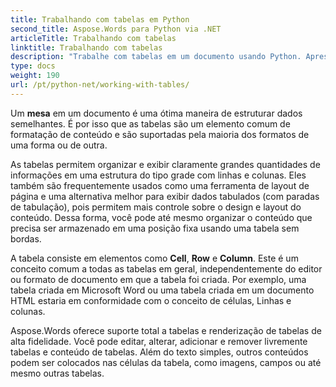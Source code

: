 ```yaml
---
title: Trabalhando com tabelas em Python
second_title: Aspose.Words para Python via .NET
articleTitle: Trabalhando com tabelas
linktitle: Trabalhando com tabelas
description: "Trabalhe com tabelas em um documento usando Python. Apresentando o trabalho com tabelas e conceitos de nó de tabela em Aspose.Words para Python."
type: docs
weight: 190
url: /pt/python-net/working-with-tables/
---
```


Um **mesa** em um documento é uma ótima maneira de estruturar dados semelhantes. É por isso que as tabelas são um elemento comum de formatação de conteúdo e são suportadas pela maioria dos formatos de uma forma ou de outra.

As tabelas permitem organizar e exibir claramente grandes quantidades de informações em uma estrutura do tipo grade com linhas e colunas. Eles também são frequentemente usados como uma ferramenta de layout de página e uma alternativa melhor para exibir dados tabulados (com paradas de tabulação), pois permitem mais controle sobre o design e layout do conteúdo. Dessa forma, você pode até mesmo organizar o conteúdo que precisa ser armazenado em uma posição fixa usando uma tabela sem bordas.

A tabela consiste em elementos como **Cell**, **Row** e **Column**. Este é um conceito comum a todas as tabelas em geral, independentemente do editor ou formato de documento em que a tabela foi criada. Por exemplo, uma tabela criada em Microsoft Word ou uma tabela criada em um documento HTML estaria em conformidade com o conceito de células, Linhas e colunas.

Aspose.Words oferece suporte total a tabelas e renderização de tabelas de alta fidelidade. Você pode editar, alterar, adicionar e remover livremente tabelas e conteúdo de tabelas. Além do texto simples, outros conteúdos podem ser colocados nas células da tabela, como imagens, campos ou até mesmo outras tabelas.